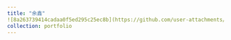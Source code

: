 ```yaml
---
title: "余鑫"
![8a263739414cadaa0f5ed295c25ec8b](https://github.com/user-attachments/assets/ec87353b-1a08-45db-b8a0-12647df7a143)
collection: portfolio
---
```

